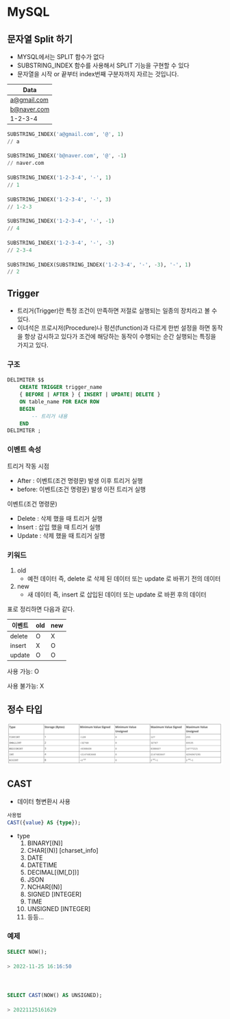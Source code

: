 # MySQL

## 문자열 Split 하기

- MYSQL에서는 SPLIT 함수가 없다
- SUBSTRING_INDEX 함수를 사용해서 SPLIT 기능을 구현할 수 있다
- 문자열을 시작 or 끝부터 index번째 구분자까지 자르는 것입니다.

| Data        |
|-------------|
| a@gmail.com |
| b@naver.com |
| 1-2-3-4     |

```sql
SUBSTRING_INDEX('a@gmail.com', '@', 1)
// a

SUBSTRING_INDEX('b@naver.com', '@', -1)
// naver.com 

SUBSTRING_INDEX('1-2-3-4', '-', 1)
// 1

SUBSTRING_INDEX('1-2-3-4', '-', 3)
// 1-2-3

SUBSTRING_INDEX('1-2-3-4', '-', -1)
// 4

SUBSTRING_INDEX('1-2-3-4', '-', -3)
// 2-3-4

SUBSTRING_INDEX(SUBSTRING_INDEX('1-2-3-4', '-', -3), '-', 1)
// 2
```

## Trigger

- 트리거(Trigger)란 특정 조건이 만족하면 저절로 실행되는 일종의 장치라고 볼 수 있다.
- 이녀석은 프로시저(Procedure)나 펑션(function)과 다르게 한번 설정을 하면 동작을 항상 감시하고 있다가
  조건에 해당하는 동작이 수행되는 순간 실행되는 특징을 가지고 있다.

### 구조

```sql
DELIMITER $$
	CREATE TRIGGER trigger_name
	{ BEFORE | AFTER } { INSERT | UPDATE| DELETE }
	ON table_name FOR EACH ROW
	BEGIN
		-- 트리거 내용
	END
DELIMITER ;
```

### 이벤트 속성

트리거 작동 시점

- After : 이벤트(조건 명령문) 발생 이후 트리거 실행
- before: 이벤트(조건 명령문) 발생 이전 트리거 실행

이벤트(조건 명령문)

- Delete : 삭제 했을 때 트리거 실행
- Insert : 삽입 했을 때 트리거 실행
- Update : 삭제 했을 때 트리거 실행

### 키워드

1. old
    - 예전 데이터 즉, delete 로 삭제 된 데이터 또는 update 로 바뀌기 전의 데이터
2. new
    - 새 데이터 즉, insert 로 삽입된 데이터 또는 update 로 바뀐 후의 데이터

표로 정리하면 다음과 같다.

| 이벤트    | old | new |
|--------|-----|-----|
| delete | O   | X   |
| insert | X   | O   |
| update | O   | O   |

사용 가능: O

사용 불가능: X



## 정수 타입
![mysql-integer-types.png](images/mysql-integer-types.png)

## CAST
- 데이터 형변환시 사용

```sql
사용법
CAST({value} AS {type});
```
- type
  1. BINARY[(N)]
  2. CHAR[(N)] [charset_info]
  3. DATE
  4. DATETIME
  5. DECIMAL[(M[,D])]
  6. JSON
  7. NCHAR[(N)]
  8. SIGNED [INTEGER]
  9. TIME
  10. UNSIGNED [INTEGER]
  11. 등등...




### 예제
```sql
SELECT NOW();

> 2022-11-25 16:16:50
    
    
    
SELECT CAST(NOW() AS UNSIGNED);

> 20221125161629
```





